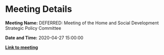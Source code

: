 # Meeting Details

**Meeting Name:** DEFERRED: Meeting of the Home and Social Development Strategic Policy Committee

**Date and Time:** 2020-04-27 15:00:00

**<a href="https://www.limerick.ie/council/whats-on/deferred-meeting-home-and-social-development-strategic-policy-committee" target="_blank">Link to meeting</a>**

